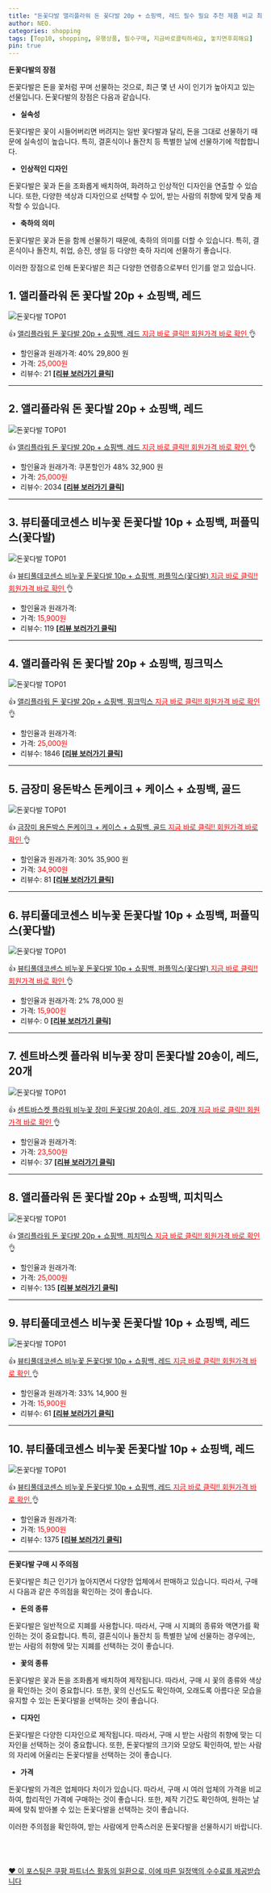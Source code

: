 ```yaml
---
title: "돈꽃다발 앨리플라워 돈 꽃다발 20p + 쇼핑백, 레드 필수 필요 추천 제품 비교 최저 가격 비교 장점 구매 후기 구매평"
author: NEO.
categories: shopping
tags: [Top10, shopping, 유행상품, 필수구매, 지금바로클릭하세요, 놓치면후회해요]
pin: true
---
```

**돈꽃다발의 장점**

돈꽃다발은 돈을 꽃처럼 꾸며 선물하는 것으로, 최근 몇 년 사이 인기가 높아지고 있는 선물입니다. 돈꽃다발의 장점은 다음과 같습니다.

* **실속성**

돈꽃다발은 꽃이 시들어버리면 버려지는 일반 꽃다발과 달리, 돈을 그대로 선물하기 때문에 실속성이 높습니다. 특히, 결혼식이나 돌잔치 등 특별한 날에 선물하기에 적합합니다.

* **인상적인 디자인**

돈꽃다발은 꽃과 돈을 조화롭게 배치하여, 화려하고 인상적인 디자인을 연출할 수 있습니다. 또한, 다양한 색상과 디자인으로 선택할 수 있어, 받는 사람의 취향에 맞게 맞춤 제작할 수 있습니다.

* **축하의 의미**

돈꽃다발은 꽃과 돈을 함께 선물하기 때문에, 축하의 의미를 더할 수 있습니다. 특히, 결혼식이나 돌잔치, 취업, 승진, 생일 등 다양한 축하 자리에 선물하기 좋습니다.

이러한 장점으로 인해 돈꽃다발은 최근 다양한 연령층으로부터 인기를 얻고 있습니다.

   

## 1. 앨리플라워 돈 꽃다발 20p + 쇼핑백, 레드

![돈꽃다발 TOP01](https://thumbnail9.coupangcdn.com/thumbnails/remote/490x490ex/image/retail/images/2968972806234121-8cc4b643-43b3-4d25-a783-c6342e57c79e.jpg)


👍 [앨리플라워 돈 꽃다발 20p + 쇼핑백, 레드 <font color=red> 지금 바로 클릭!! 회원가격 바로 확인 </font> ](https://link.coupang.com/re/AFFSDP?lptag=AF3617701&subid=GithubCoopas&pageKey=5711146020&traceid=V0-153&itemId=9522217173&vendorItemId=84747374107) 👌 


- 할인율과 원래가격: 40%  29,800   원
- 가격: <span style='color:red'>25,000원</span>
- 리뷰수: 21  [**[리뷰 보러가기 클릭]**](https://link.coupang.com/re/AFFSDP?lptag=AF3617701&subid=GithubCoopas&pageKey=5711146020&traceid=V0-153&itemId=9522217173&vendorItemId=84747374107)

---


   

## 2. 앨리플라워 돈 꽃다발 20p + 쇼핑백, 레드

![돈꽃다발 TOP01](https://thumbnail9.coupangcdn.com/thumbnails/remote/490x490ex/image/retail/images/2968972806234121-8cc4b643-43b3-4d25-a783-c6342e57c79e.jpg)


👍 [앨리플라워 돈 꽃다발 20p + 쇼핑백, 레드 <font color=red> 지금 바로 클릭!! 회원가격 바로 확인 </font> ](https://link.coupang.com/re/AFFSDP?lptag=AF3617701&subid=GithubCoopas&pageKey=5711146020&traceid=V0-153&itemId=9522217173&vendorItemId=84747374107) 👌 


- 할인율과 원래가격: 쿠폰할인가 48%  32,900   원
- 가격: <span style='color:red'>25,000원</span>
- 리뷰수: 2034  [**[리뷰 보러가기 클릭]**](https://link.coupang.com/re/AFFSDP?lptag=AF3617701&subid=GithubCoopas&pageKey=5711146020&traceid=V0-153&itemId=9522217173&vendorItemId=84747374107)

---


   

## 3. 뷰티풀데코센스 비누꽃 돈꽃다발 10p + 쇼핑백, 퍼플믹스(꽃다발)

![돈꽃다발 TOP01](https://thumbnail9.coupangcdn.com/thumbnails/remote/490x490ex/image/retail/images/2965584588590479-4df5c403-053d-4cda-975a-074640ed4c10.jpg)


👍 [뷰티풀데코센스 비누꽃 돈꽃다발 10p + 쇼핑백, 퍼플믹스(꽃다발) <font color=red> 지금 바로 클릭!! 회원가격 바로 확인 </font> ](https://link.coupang.com/re/AFFSDP?lptag=AF3617701&subid=GithubCoopas&pageKey=6060817416&traceid=V0-153&itemId=11144130771&vendorItemId=84747373251) 👌 


- 할인율과 원래가격: 
- 가격: <span style='color:red'>15,900원</span>
- 리뷰수: 119  [**[리뷰 보러가기 클릭]**](https://link.coupang.com/re/AFFSDP?lptag=AF3617701&subid=GithubCoopas&pageKey=6060817416&traceid=V0-153&itemId=11144130771&vendorItemId=84747373251)

---


   

## 4. 앨리플라워 돈 꽃다발 20p + 쇼핑백, 핑크믹스

![돈꽃다발 TOP01](https://thumbnail10.coupangcdn.com/thumbnails/remote/490x490ex/image/retail/images/3922536956010260-38f2cc29-5904-4b83-9737-03aa9d6f36e3.jpg)


👍 [앨리플라워 돈 꽃다발 20p + 쇼핑백, 핑크믹스 <font color=red> 지금 바로 클릭!! 회원가격 바로 확인 </font> ](https://link.coupang.com/re/AFFSDP?lptag=AF3617701&subid=GithubCoopas&pageKey=5711146020&traceid=V0-153&itemId=9522217158&vendorItemId=84747914202) 👌 


- 할인율과 원래가격: 
- 가격: <span style='color:red'>25,000원</span>
- 리뷰수: 1846  [**[리뷰 보러가기 클릭]**](https://link.coupang.com/re/AFFSDP?lptag=AF3617701&subid=GithubCoopas&pageKey=5711146020&traceid=V0-153&itemId=9522217158&vendorItemId=84747914202)

---


   

## 5. 금장미 용돈박스 돈케이크 + 케이스 + 쇼핑백, 골드

![돈꽃다발 TOP01](https://thumbnail6.coupangcdn.com/thumbnails/remote/490x490ex/image/vendor_inventory/7e6f/a0808a5c2a035fbea4e19aedbf1700a3fed28e7907fda5cc6487b483224c.jpg)


👍 [금장미 용돈박스 돈케이크 + 케이스 + 쇼핑백, 골드 <font color=red> 지금 바로 클릭!! 회원가격 바로 확인 </font> ](https://link.coupang.com/re/AFFSDP?lptag=AF3617701&subid=GithubCoopas&pageKey=6794993476&traceid=V0-153&itemId=16020247016&vendorItemId=83224669173) 👌 


- 할인율과 원래가격: 30%  35,900   원
- 가격: <span style='color:red'>34,900원</span>
- 리뷰수: 81  [**[리뷰 보러가기 클릭]**](https://link.coupang.com/re/AFFSDP?lptag=AF3617701&subid=GithubCoopas&pageKey=6794993476&traceid=V0-153&itemId=16020247016&vendorItemId=83224669173)

---


   

## 6. 뷰티풀데코센스 비누꽃 돈꽃다발 10p + 쇼핑백, 퍼플믹스(꽃다발)

![돈꽃다발 TOP01](https://thumbnail9.coupangcdn.com/thumbnails/remote/490x490ex/image/retail/images/2965584588590479-4df5c403-053d-4cda-975a-074640ed4c10.jpg)


👍 [뷰티풀데코센스 비누꽃 돈꽃다발 10p + 쇼핑백, 퍼플믹스(꽃다발) <font color=red> 지금 바로 클릭!! 회원가격 바로 확인 </font> ](https://link.coupang.com/re/AFFSDP?lptag=AF3617701&subid=GithubCoopas&pageKey=6060817416&traceid=V0-153&itemId=11144130771&vendorItemId=84747373251) 👌 


- 할인율과 원래가격: 2%  78,000   원
- 가격: <span style='color:red'>15,900원</span>
- 리뷰수: 0  [**[리뷰 보러가기 클릭]**](https://link.coupang.com/re/AFFSDP?lptag=AF3617701&subid=GithubCoopas&pageKey=6060817416&traceid=V0-153&itemId=11144130771&vendorItemId=84747373251)

---


   

## 7. 센트바스켓 플라워 비누꽃 장미 돈꽃다발 20송이, 레드, 20개

![돈꽃다발 TOP01](https://thumbnail9.coupangcdn.com/thumbnails/remote/490x490ex/image/retail/images/200435121955612-ff637fa2-6bb3-4e84-b285-6fbc9ec83f28.jpg)


👍 [센트바스켓 플라워 비누꽃 장미 돈꽃다발 20송이, 레드, 20개 <font color=red> 지금 바로 클릭!! 회원가격 바로 확인 </font> ](https://link.coupang.com/re/AFFSDP?lptag=AF3617701&subid=GithubCoopas&pageKey=6370559923&traceid=V0-153&itemId=13491727616&vendorItemId=80745901514) 👌 


- 할인율과 원래가격: 
- 가격: <span style='color:red'>23,500원</span>
- 리뷰수: 37  [**[리뷰 보러가기 클릭]**](https://link.coupang.com/re/AFFSDP?lptag=AF3617701&subid=GithubCoopas&pageKey=6370559923&traceid=V0-153&itemId=13491727616&vendorItemId=80745901514)

---


   

## 8. 앨리플라워 돈 꽃다발 20p + 쇼핑백, 피치믹스

![돈꽃다발 TOP01](https://thumbnail9.coupangcdn.com/thumbnails/remote/490x490ex/image/retail/images/515343670454691-f8d75c01-a242-4a1c-bbb2-35a4f1995180.jpg)


👍 [앨리플라워 돈 꽃다발 20p + 쇼핑백, 피치믹스 <font color=red> 지금 바로 클릭!! 회원가격 바로 확인 </font> ](https://link.coupang.com/re/AFFSDP?lptag=AF3617701&subid=GithubCoopas&pageKey=5711146020&traceid=V0-153&itemId=9522217162&vendorItemId=84747914211) 👌 


- 할인율과 원래가격: 
- 가격: <span style='color:red'>25,000원</span>
- 리뷰수: 135  [**[리뷰 보러가기 클릭]**](https://link.coupang.com/re/AFFSDP?lptag=AF3617701&subid=GithubCoopas&pageKey=5711146020&traceid=V0-153&itemId=9522217162&vendorItemId=84747914211)

---


   

## 9. 뷰티풀데코센스 비누꽃 돈꽃다발 10p + 쇼핑백, 레드

![돈꽃다발 TOP01](https://thumbnail7.coupangcdn.com/thumbnails/remote/490x490ex/image/retail/images/3919342490752723-527634ea-d152-440a-a1e5-7f134aa6e302.jpg)


👍 [뷰티풀데코센스 비누꽃 돈꽃다발 10p + 쇼핑백, 레드 <font color=red> 지금 바로 클릭!! 회원가격 바로 확인 </font> ](https://link.coupang.com/re/AFFSDP?lptag=AF3617701&subid=GithubCoopas&pageKey=6060817416&traceid=V0-153&itemId=11144130765&vendorItemId=84747914314) 👌 


- 할인율과 원래가격: 33%  14,900   원
- 가격: <span style='color:red'>15,900원</span>
- 리뷰수: 61  [**[리뷰 보러가기 클릭]**](https://link.coupang.com/re/AFFSDP?lptag=AF3617701&subid=GithubCoopas&pageKey=6060817416&traceid=V0-153&itemId=11144130765&vendorItemId=84747914314)

---


   

## 10. 뷰티풀데코센스 비누꽃 돈꽃다발 10p + 쇼핑백, 레드

![돈꽃다발 TOP01](https://thumbnail7.coupangcdn.com/thumbnails/remote/490x490ex/image/retail/images/3919342490752723-527634ea-d152-440a-a1e5-7f134aa6e302.jpg)


👍 [뷰티풀데코센스 비누꽃 돈꽃다발 10p + 쇼핑백, 레드 <font color=red> 지금 바로 클릭!! 회원가격 바로 확인 </font> ](https://link.coupang.com/re/AFFSDP?lptag=AF3617701&subid=GithubCoopas&pageKey=6060817416&traceid=V0-153&itemId=11144130765&vendorItemId=84747914314) 👌 


- 할인율과 원래가격: 
- 가격: <span style='color:red'>15,900원</span>
- 리뷰수: 1375  [**[리뷰 보러가기 클릭]**](https://link.coupang.com/re/AFFSDP?lptag=AF3617701&subid=GithubCoopas&pageKey=6060817416&traceid=V0-153&itemId=11144130765&vendorItemId=84747914314)

---
**돈꽃다발 구매 시 주의점**

돈꽃다발은 최근 인기가 높아지면서 다양한 업체에서 판매하고 있습니다. 따라서, 구매 시 다음과 같은 주의점을 확인하는 것이 좋습니다.

* **돈의 종류**

돈꽃다발은 일반적으로 지폐를 사용합니다. 따라서, 구매 시 지폐의 종류와 액면가를 확인하는 것이 중요합니다. 특히, 결혼식이나 돌잔치 등 특별한 날에 선물하는 경우에는, 받는 사람의 취향에 맞는 지폐를 선택하는 것이 좋습니다.

* **꽃의 종류**

돈꽃다발은 꽃과 돈을 조화롭게 배치하여 제작됩니다. 따라서, 구매 시 꽃의 종류와 색상을 확인하는 것이 중요합니다. 또한, 꽃의 신선도도 확인하여, 오래도록 아름다운 모습을 유지할 수 있는 돈꽃다발을 선택하는 것이 좋습니다.

* **디자인**

돈꽃다발은 다양한 디자인으로 제작됩니다. 따라서, 구매 시 받는 사람의 취향에 맞는 디자인을 선택하는 것이 중요합니다. 또한, 돈꽃다발의 크기와 모양도 확인하여, 받는 사람의 자리에 어울리는 돈꽃다발을 선택하는 것이 좋습니다.

* **가격**

돈꽃다발의 가격은 업체마다 차이가 있습니다. 따라서, 구매 시 여러 업체의 가격을 비교하여, 합리적인 가격에 구매하는 것이 좋습니다. 또한, 제작 기간도 확인하여, 원하는 날짜에 맞춰 받아볼 수 있는 돈꽃다발을 선택하는 것이 좋습니다.

이러한 주의점을 확인하여, 받는 사람에게 만족스러운 돈꽃다발을 선물하시기 바랍니다.<br><br><br><br><br> [ ❤  이 포스팅은 쿠팡 파트너스 활동의 일환으로, 이에 따른 일정액의 수수료를 제공받습니다](https://link.coupang.com/a/bcEFyh)